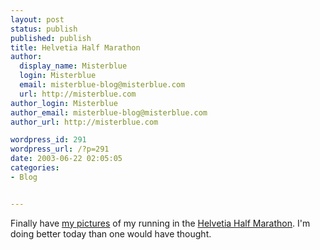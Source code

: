 ```yaml
---
layout: post
status: publish
published: publish
title: Helvetia Half Marathon
author:
  display_name: Misterblue
  login: Misterblue
  email: misterblue-blog@misterblue.com
  url: http://misterblue.com
author_login: Misterblue
author_email: misterblue-blog@misterblue.com
author_url: http://misterblue.com

wordpress_id: 291
wordpress_url: /?p=291
date: 2003-06-22 02:05:05
categories:
- Blog


---
```

<p>
Finally have
<a href="http://pics.misterblue.com/20030621-Marathon/">my pictures</a>
of my running in the
<a href="http://www.helvetiahalfmarathon.com/">Helvetia Half Marathon</a>.
I'm doing better today than one would have thought.
</p>
